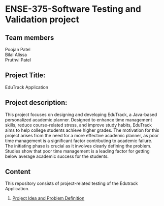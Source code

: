 # ENSE-375-Software Testing and Validation project

## Team members                                                                                                                                                                                                         
Poojan Patel                                                                                                                                                                                             
Bilal Alissa                                                                                                                                                                                             
Pruthvi Patel                                                                                                                                                                                            

## Project Title:

EduTrack Application

## Project description:

This project focuses on designing and developing EduTrack, a Java-based personalized academic planner. Designed to enhance time management skills, reduce course-related stress, and improve study habits, EduTrack aims to help college students achieve higher grades. The motivation for this project arises from the need for a more effective academic planner, as poor time management is a significant factor contributing to academic failure. The initiating phase is crucial as it involves clearly defining the problem. Studies show that poor time management is a leading factor for getting below average academic success for the students. 

## Content
This repository consists of project-related testing of the Edutrack Application. 

1. [Project Idea and Problem Definition](https://github.com/bilalalissa/ENSE375-SS24-Project/blob/main/01-ProplemDefinition/Introduction_and_DefiningProblem.pdf)

